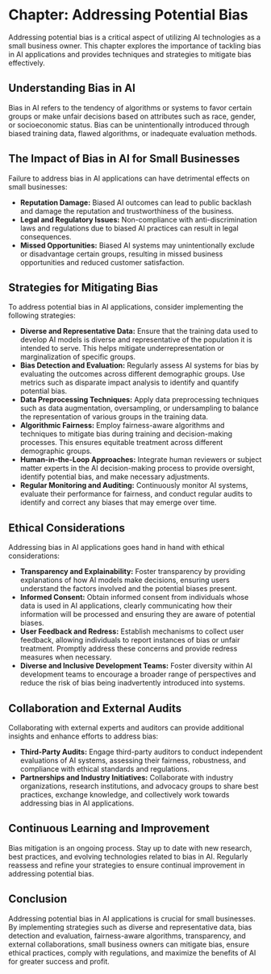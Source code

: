 Chapter: Addressing Potential Bias
==================================

Addressing potential bias is a critical aspect of utilizing AI technologies as a small business owner. This chapter explores the importance of tackling bias in AI applications and provides techniques and strategies to mitigate bias effectively.

Understanding Bias in AI
------------------------

Bias in AI refers to the tendency of algorithms or systems to favor certain groups or make unfair decisions based on attributes such as race, gender, or socioeconomic status. Bias can be unintentionally introduced through biased training data, flawed algorithms, or inadequate evaluation methods.

The Impact of Bias in AI for Small Businesses
---------------------------------------------

Failure to address bias in AI applications can have detrimental effects on small businesses:

* **Reputation Damage:** Biased AI outcomes can lead to public backlash and damage the reputation and trustworthiness of the business.
* **Legal and Regulatory Issues:** Non-compliance with anti-discrimination laws and regulations due to biased AI practices can result in legal consequences.
* **Missed Opportunities:** Biased AI systems may unintentionally exclude or disadvantage certain groups, resulting in missed business opportunities and reduced customer satisfaction.

Strategies for Mitigating Bias
------------------------------

To address potential bias in AI applications, consider implementing the following strategies:

* **Diverse and Representative Data:** Ensure that the training data used to develop AI models is diverse and representative of the population it is intended to serve. This helps mitigate underrepresentation or marginalization of specific groups.
* **Bias Detection and Evaluation:** Regularly assess AI systems for bias by evaluating the outcomes across different demographic groups. Use metrics such as disparate impact analysis to identify and quantify potential bias.
* **Data Preprocessing Techniques:** Apply data preprocessing techniques such as data augmentation, oversampling, or undersampling to balance the representation of various groups in the training data.
* **Algorithmic Fairness:** Employ fairness-aware algorithms and techniques to mitigate bias during training and decision-making processes. This ensures equitable treatment across different demographic groups.
* **Human-in-the-Loop Approaches:** Integrate human reviewers or subject matter experts in the AI decision-making process to provide oversight, identify potential bias, and make necessary adjustments.
* **Regular Monitoring and Auditing:** Continuously monitor AI systems, evaluate their performance for fairness, and conduct regular audits to identify and correct any biases that may emerge over time.

Ethical Considerations
----------------------

Addressing bias in AI applications goes hand in hand with ethical considerations:

* **Transparency and Explainability:** Foster transparency by providing explanations of how AI models make decisions, ensuring users understand the factors involved and the potential biases present.
* **Informed Consent:** Obtain informed consent from individuals whose data is used in AI applications, clearly communicating how their information will be processed and ensuring they are aware of potential biases.
* **User Feedback and Redress:** Establish mechanisms to collect user feedback, allowing individuals to report instances of bias or unfair treatment. Promptly address these concerns and provide redress measures when necessary.
* **Diverse and Inclusive Development Teams:** Foster diversity within AI development teams to encourage a broader range of perspectives and reduce the risk of bias being inadvertently introduced into systems.

Collaboration and External Audits
---------------------------------

Collaborating with external experts and auditors can provide additional insights and enhance efforts to address bias:

* **Third-Party Audits:** Engage third-party auditors to conduct independent evaluations of AI systems, assessing their fairness, robustness, and compliance with ethical standards and regulations.
* **Partnerships and Industry Initiatives:** Collaborate with industry organizations, research institutions, and advocacy groups to share best practices, exchange knowledge, and collectively work towards addressing bias in AI applications.

Continuous Learning and Improvement
-----------------------------------

Bias mitigation is an ongoing process. Stay up to date with new research, best practices, and evolving technologies related to bias in AI. Regularly reassess and refine your strategies to ensure continual improvement in addressing potential bias.

Conclusion
----------

Addressing potential bias in AI applications is crucial for small businesses. By implementing strategies such as diverse and representative data, bias detection and evaluation, fairness-aware algorithms, transparency, and external collaborations, small business owners can mitigate bias, ensure ethical practices, comply with regulations, and maximize the benefits of AI for greater success and profit.
